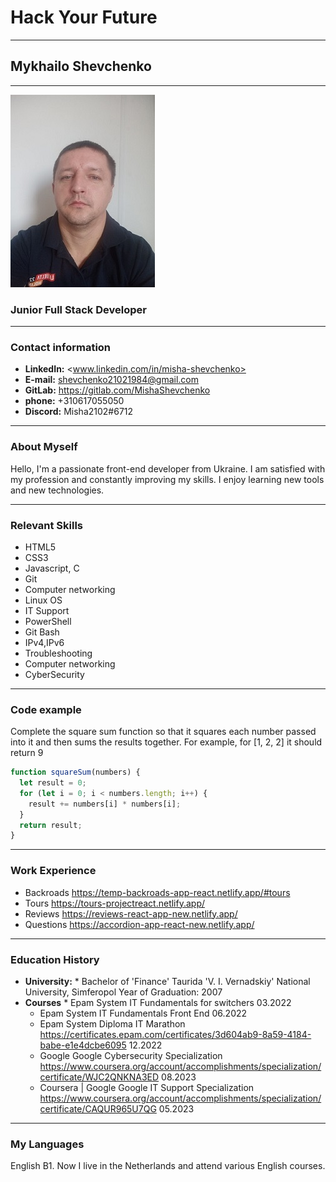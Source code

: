 # Hack Your Future

---

## Mykhailo Shevchenko

---

![MykhailoShevchenko](./img/my%20newfoto.jfif)

### Junior Full Stack Developer

---

### Contact information

- **LinkedIn:** <www.linkedin.com/in/misha-shevchenko>
- **E-mail:** <shevchenko21021984@gmail.com>
- **GitLab:** <https://gitlab.com/MishaShevchenko>
- **phone:** +310617055050
- **Discord:** Misha2102#6712

---

### About Myself

Hello, I'm a passionate front-end developer from Ukraine. I am satisfied with my
profession and constantly improving my skills. I enjoy learning new tools and
new technologies.

---

### Relevant Skills

- HTML5
- CSS3
- Javascript, C
- Git
- Computer networking
- Linux OS
- IT Support
- PowerShell
- Git Bash
- IPv4,IPv6
- Troubleshooting
- Computer networking
- CyberSecurity

---

### Code example

Complete the square sum function so that it squares each number passed into it
and then sums the results together. For example, for [1, 2, 2] it should return
9

```javascript
function squareSum(numbers) {
  let result = 0;
  for (let i = 0; i < numbers.length; i++) {
    result += numbers[i] * numbers[i];
  }
  return result;
}
```

---

### Work Experience

- Backroads <https://temp-backroads-app-react.netlify.app/#tours>
- Tours <https://tours-projectreact.netlify.app/>
- Reviews <https://reviews-react-app-new.netlify.app/>
- Questions <https://accordion-app-react-new.netlify.app/>

---

### Education History

- **University:** \* Bachelor of 'Finance' Taurida 'V. I. Vernadskiy' National
  University, Simferopol Year of Graduation: 2007
- **Courses** \* Epam System IT Fundamentals for switchers 03.2022
  - Epam System IT Fundamentals Front End 06.2022
  - Epam System Diploma IT Marathon
    <https://certificates.epam.com/certificates/3d604ab9-8a59-4184-babe-e1e4dcbe6095>
    12.2022
  - Google Google Cybersecurity Specialization
    <https://www.coursera.org/account/accomplishments/specialization/certificate/WJC2QNKNA3ED>
    08.2023
  - Coursera | Google Google IT Support Specialization
    <https://www.coursera.org/account/accomplishments/specialization/certificate/CAQUR965U7QG>
    05.2023

---

### My Languages

English B1. Now I live in the Netherlands and attend various English courses.
